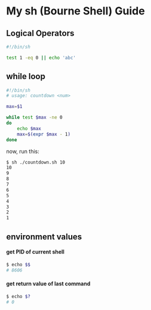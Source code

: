 My sh (Bourne Shell) Guide
==========================
## Logical Operators

```sh
#!/bin/sh

test 1 -eq 0 || echo 'abc'
```

## while loop

```sh
#!/bin/sh
# usage: countdown <num>

max=$1

while test $max -ne 0
do
    echo $max
    max=$(expr $max - 1)
done
```
now, run this:

```sh
$ sh ./countdown.sh 10
10
9
8
7
6
5
4
3
2
1
```

## environment values

#### get PID of current shell
```sh
$ echo $$
# 8606
```
#### get return value of last command
```sh
$ echo $?
# 0
```
